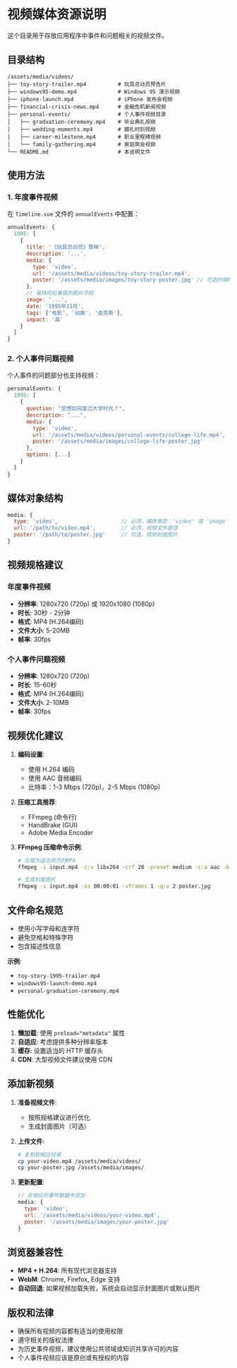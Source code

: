 # 视频媒体资源说明

这个目录用于存放应用程序中事件和问题相关的视频文件。

## 目录结构

```
/assets/media/videos/
├── toy-story-trailer.mp4          # 玩具总动员预告片
├── windows95-demo.mp4             # Windows 95 演示视频
├── iphone-launch.mp4              # iPhone 发布会视频
├── financial-crisis-news.mp4      # 金融危机新闻视频
├── personal-events/               # 个人事件视频目录
│   ├── graduation-ceremony.mp4    # 毕业典礼视频
│   ├── wedding-moments.mp4        # 婚礼时刻视频
│   ├── career-milestone.mp4       # 职业里程碑视频
│   └── family-gathering.mp4       # 家庭聚会视频
└── README.md                      # 本说明文件
```

## 使用方法

### 1. 年度事件视频

在 `Timeline.vue` 文件的 `annualEvents` 中配置：

```javascript
annualEvents: {
  1995: [
    {
      title: '《玩具总动员》首映',
      description: '...',
      media: {
        type: 'video',
        url: '/assets/media/videos/toy-story-trailer.mp4',
        poster: '/assets/media/images/toy-story-poster.jpg' // 可选的缩略图
      },
      // 保持向后兼容的图片字段
      image: '...',
      date: '1995年11月',
      tags: ['电影', '动画', '皮克斯'],
      impact: '高'
    }
  ]
}
```

### 2. 个人事件问题视频

个人事件的问题部分也支持视频：

```javascript
personalEvents: {
  1995: [
    {
      question: "您想如何度过大学时光？",
      description: "...",
      media: {
        type: 'video',
        url: '/assets/media/videos/personal-events/college-life.mp4',
        poster: '/assets/media/images/college-life-poster.jpg'
      },
      options: [...]
    }
  ]
}
```

## 媒体对象结构

```javascript
media: {
  type: 'video',                    // 必须，媒体类型：'video' 或 'image'
  url: '/path/to/video.mp4',        // 必须，视频文件路径
  poster: '/path/to/poster.jpg'     // 可选，视频封面图片
}
```

## 视频规格建议

### 年度事件视频
- **分辨率**: 1280x720 (720p) 或 1920x1080 (1080p)
- **时长**: 30秒 - 2分钟
- **格式**: MP4 (H.264编码)
- **文件大小**: 5-20MB
- **帧率**: 30fps

### 个人事件问题视频
- **分辨率**: 1280x720 (720p)
- **时长**: 15-60秒
- **格式**: MP4 (H.264编码)
- **文件大小**: 2-10MB
- **帧率**: 30fps

## 视频优化建议

1. **编码设置**:
   - 使用 H.264 编码
   - 使用 AAC 音频编码
   - 比特率：1-3 Mbps (720p)，2-5 Mbps (1080p)

2. **压缩工具推荐**:
   - FFmpeg (命令行)
   - HandBrake (GUI)
   - Adobe Media Encoder

3. **FFmpeg 压缩命令示例**:
   ```bash
   # 压缩为适合网页的MP4
   ffmpeg -i input.mp4 -c:v libx264 -crf 28 -preset medium -c:a aac -b:a 128k output.mp4
   
   # 生成封面图片
   ffmpeg -i input.mp4 -ss 00:00:01 -vframes 1 -q:v 2 poster.jpg
   ```

## 文件命名规范

- 使用小写字母和连字符
- 避免空格和特殊字符
- 包含描述性信息

**示例**:
- `toy-story-1995-trailer.mp4`
- `windows95-launch-demo.mp4`
- `personal-graduation-ceremony.mp4`

## 性能优化

1. **懒加载**: 使用 `preload="metadata"` 属性
2. **自适应**: 考虑提供多种分辨率版本
3. **缓存**: 设置适当的 HTTP 缓存头
4. **CDN**: 大型视频文件建议使用 CDN

## 添加新视频

1. **准备视频文件**:
   - 按照规格建议进行优化
   - 生成封面图片（可选）

2. **上传文件**:
   ```bash
   # 复制到相应目录
   cp your-video.mp4 /assets/media/videos/
   cp your-poster.jpg /assets/media/images/
   ```

3. **更新配置**:
   ```javascript
   // 在相应的事件数据中添加
   media: {
     type: 'video',
     url: '/assets/media/videos/your-video.mp4',
     poster: '/assets/media/images/your-poster.jpg'
   }
   ```

## 浏览器兼容性

- **MP4 + H.264**: 所有现代浏览器支持
- **WebM**: Chrome, Firefox, Edge 支持
- **自动回退**: 如果视频加载失败，系统会自动显示封面图片或默认图片

## 版权和法律

- 确保所有视频内容都有适当的使用权限
- 遵守相关的版权法律
- 为历史事件视频，建议使用公共领域或知识共享许可的内容
- 个人事件视频应该是原创或有授权的内容 